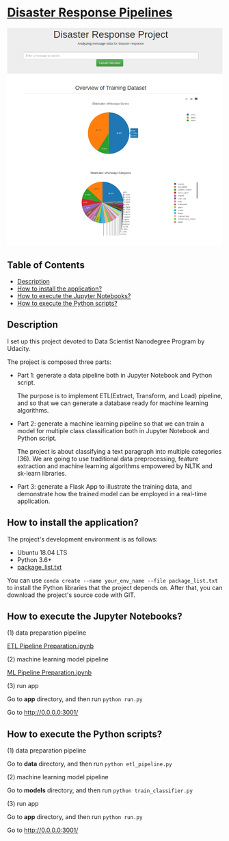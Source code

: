 # [Disaster Response Pipelines](https://github.com/ifeelfree/disaster_response_pipeline) 

![](snap.png)

## Table of Contents

  - [Description](#description)
  - [How to install the application?](#how-to-install-the-application)
  - [How to execute the Jupyter Notebooks?](#how-to-execute-the-jupyter-notebooks)
  - [How to execute the Python scripts?](#how-to-execute-the-python-scripts)


## Description 
I set up this project devoted to Data Scientist Nanodegree Program by Udacity. 

The project is composed three parts:
- Part 1: generate a data pipeline both in Jupyter Notebook and Python script.
  
   The purpose is to implement ETL(Extract, Transform, and Load) pipeline, and so that we can generate a database ready for machine learning algorithms. 
- Part 2: generate a machine learning pipeline so that we can train a model for multiple class classification both in Jupyter Notebook and Python script.
  
  The project is about classifying a text paragraph into multiple categories (36). We are going to use traditional data preprocessing, feature extraction and machine learning algorithms empowered by NLTK and sk-learn libraries.

- Part 3: generate a Flask App to illustrate the training data, and demonstrate how the trained model can be employed in a real-time application.  

## How to install the application? 

The project's development environment is as follows: 
* Ubuntu 18.04 LTS
* Python 3.6+
* [package_list.txt](package_list.txt) 
  
You can use `conda create --name your_env_name --file package_list.txt ` to install the Python libraries that the project depends on. After that, you can download the project's source code with GIT. 


## How to execute the Jupyter Notebooks? 


(1) data preparation pipeline

[ETL Pipeline Preparation.ipynb](./data/ETL%20Pipeline%20Preparation.ipynb)

(2) machine learning model pipeline 

[ML Pipeline Preparation.ipynb](./models/ML%20Pipeline%20Preparation.ipynb)

(3) run app 

Go to **app** directory, and then  run `python run.py` 

Go to http://0.0.0.0:3001/

## How to execute the Python scripts? 

(1) data preparation pipeline

Go to **data** directory, and then run `python etl_pipeline.py`

(2) machine learning model pipeline 

 Go to **models** directory, and then run `python train_classifier.py`

(3) run app 

Go to **app** directory, and then  run `python run.py` 

Go to http://0.0.0.0:3001/


   

